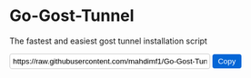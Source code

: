 # Go-Gost-Tunnel
The fastest and easiest gost tunnel installation script

<div>
    <input type="text" id="fileLink" value="https://raw.githubusercontent.com/mahdimf1/Go-Gost-Tunnel/main/Go-Gost-Tunnel-3.2.2.sh" readonly style="width: 70%; padding: 5px; border: 1px solid #ccc; border-radius: 4px;">
    <button onclick="copyToClipboard()" style="padding: 5px 10px; background-color: #0366d6; color: white; border: none; border-radius: 4px; cursor: pointer;">Copy</button>
</div>

<script>
    function copyToClipboard() {
        const copyText = document.getElementById("fileLink");
        copyText.select();
        document.execCommand("copy");
        alert("لینک کپی شد: " + copyText.value);
    }
</script>




